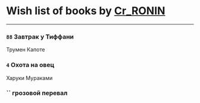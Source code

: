 # Wish list of books by [Cr_RONIN](https://plus.google.com/u/0/112090473416384685204/)
---

### `88` Завтрак у Тиффани
Трумен Капоте

### `4` Охота на овец
Харуки Мураками

### `` грозовой перевал

